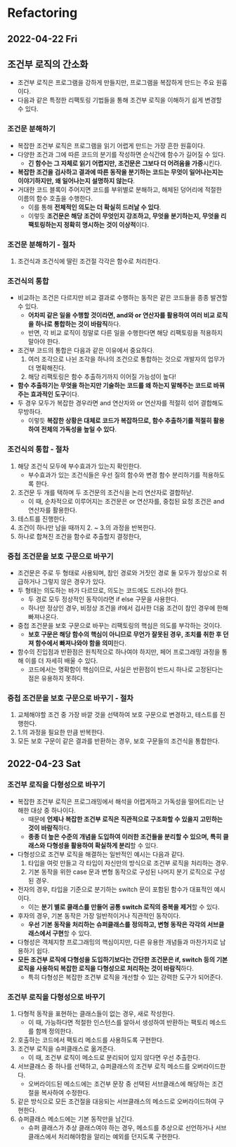 # Refactoring
## 2022-04-22 Fri

## 조건부 로직의 간소화
* 조건부 로직은 프로그램을 강하게 만들지만, 프로그램을 복잡하게 만드는 주요 원흉이다.
* 다음과 같은 특정한 리팩토링 기법들을 통해 조건부 로직을 이해하기 쉽게 변경할 수 있다.

### 조건문 분해하기
* 복잡한 조건부 로직은 프로그램을 읽기 어렵게 만드는 가장 흔한 원흉이다.
* 다양한 조건과 그에 따른 코드의 분기를 작성하면 순식간에 함수가 길어질 수 있다.
  * **긴 함수는 그 자체로 읽기 어렵지만, 조건문은 그보다 더 어려움을 가중**시킨다.
* **복잡한 조건을 검사하고 결과에 따른 동작을 분기하는 코드는 무엇이 일어나는지는 이야기하지만, 왜 일어나는지 설명하지 않는다**.
* 거대한 코드 블록이 주어지면 코드를 부위별로 분해하고, 해체된 덩어리에 적절한 이름의 함수 호출을 수행한다.
  * 이를 통해 **전체적인 의도는 더 확실히 드러날 수 있다**.
  * 이렇듯 **조건문은 해당 조건이 무엇인지 강조하고, 무엇을 분기하는지, 무엇을 리팩토링하는지 정확히 명시하는 것이 이상적**이다.

### 조건문 분해하기 - 절차
1. 조건식과 조건식에 딸린 조건절 각각은 함수로 처리한다.

### 조건식의 통합
* 비교하는 조건은 다르지만 비교 결과로 수행하는 동작은 같은 코드들을 종종 발견할 수 있다.
  * **어차피 같은 일을 수행할 것이라면, and와 or 연산자를 활용하여 여러 비교 로직을 하나로 통합하는 것이 바람직**하다.
  * 반면, 각 비교 로직이 정말로 다른 일을 수행한다면 해당 리팩토링을 적용하지 말아야 한다.
* 조건부 코드의 통합은 다음과 같은 이유에서 중요하다.
  1. 여러 조각으로 나뉜 조각을 하나의 조건으로 통합하는 것으로 개발자의 업무가 더 명확해진다.
  2. 해당 리팩토링은 함수 추출하기까지 이어질 가능성이 높다!
* **함수 추출하기는 무엇을 하는지만 기술하는 코드를 왜 하는지 말해주는 코드로 바꿔주는 효과적인 도구**이다.
* 두 경우 모두가 복잡한 경우라면 and 연산자와 or 연산자를 적절히 섞어 결합해도 무방하다.
  * 이렇듯 **복잡한 상황은 대체로 코드가 복잡하므로, 함수 추출하기를 적절히 활용하여 전체의 가독성을 높일 수 있다**.

### 조건식의 통합 - 절차
1. 해당 조건식 모두에 부수효과가 있는지 확인한다.
   * 부수효과가 있는 조건식들은 우선 질의 함수와 변경 함수 분리하기를 적용하도록 한다.
2. 조건문 두 개를 택하며 두 조건문의 조건식을 논리 연산자로 결합하낟.
   * 이 때, 순차적으로 이루어지는 조건문은 or 연산자를, 중첩된 요청 조건은 and 연산자를 활용한다.
3. 테스트를 진행한다.
4. 조건이 하나만 남을 때까지 2. ~ 3.의 과정을 반복한다.
5. 하나로 합쳐진 조건을 함수로 추출할지 결정한다,

### 중첩 조건문을 보호 구문으로 바꾸기
* 조건문은 주로 두 형태로 사용되며, 참인 경로와 거짓인 경로 둘 모두가 정상으로 취급하거나 그렇지 않은 경우가 있다.
* 두 형태는 의도하는 바가 다르므로, 의도는 코드에도 드러나야 한다.
  * 두 경로 모두 정상적인 동작이라면 if else 구문을 사용한다.
  * 하나만 정상인 경우, 비정상 조건을 if에서 검사한 더움 조건이 참인 경우에 한해 빠져나온다.
* 중첩 조건문을 보호 구문으로 바꾸는 리팩토링의 핵심은 의도를 부각하는 것이다.
  * **보호 구문은 해당 함수의 핵심이 아니므로 무언가 잘못된 경우, 조치를 취한 후 던져 함수에서 빠져나와야 함을 의미**한다.
* 함수의 진입점과 반환점은 원칙적으로 하나여야 하지만, 페어 프로그래밍 과정을 통해 이를 더 자세히 배울 수 있다.
  * 코드에서는 명확함이 핵심이므로, 사실은 반환점이 반드시 하나로 고정된다는 점은 유용하지 못하다.

### 중첩 조건문을 보호 구문으로 바꾸기 - 절차
1. 교체해야할 조건 중 가장 바깥 것을 선택하여 보호 구문으로 변경하고, 테스트를 진행한다.
2. 1.의 과정을 필요한 만큼 반복한다.
3. 모든 보호 구문이 같은 결과를 반환하는 경우, 보호 구문들의 조건식을 통합한다.

## 2022-04-23 Sat
### 조건부 로직을 다형성으로 바꾸기
* 복잡한 조건부 로직은 프로그래밍에서 해석을 어렵게하고 가독성을 떨어트리는 난해한 대상 중 하나이다.
  * 때문에 **언제나 복잡한 조건부 로직은 직관적으로 구조화할 수 있을지 고민하는 것이 바람직**하다.
  * **종종 더 높은 수준의 개념을 도입하여 이러한 조건들을 분리할 수 있으며, 특히 클래스와 다형성을 활용하여 확실하게 분리**할 수 있다.
* 다형성으로 조건부 로직을 해결하는 일반적인 예시는 다음과 같다.
  1. 타입을 여럿 만들고 각 타입이 자신만의 방식으로 조건부 로직을 처리하는 경우.
  2. 기본 동작을 위한 case 문과 변형 동작으로 구성된 나머지 분기 로직으로 구성된 경우.
* 전자의 경우, 타입을 기준으로 분기하는 switch 문이 포함된 함수가 대표적인 예시이다.
  * 이는 **분기 별로 클래스를 만들어 공통 switch 로직의 중복을 제거**할 수 있다.
* 후자의 경우, 기본 동작은 가장 일반적이거나 직관적인 동작이다.
  * **우선 기본 동작을 처리하는 슈퍼클래스를 정의하고, 변형 동작은 각각의 서브클래스에서 구현**할 수 있다.
* 다형성은 객체지향 프로그래밍의 핵심이지만, 다른 유용한 개념들과 마찬가지로 남용하기 쉽다.
* **모든 조건부 로직에 다형성을 도입하기보다는 간단한 조건문은 if, switch 등의 기본 로직을 사용하되 복잡한 로직을 다형성으로 처리하는 것이 바람직**하다.
  * 특히 다형성은 복잡한 조건부 로직을 개선할 수 있는 강력한 도구가 되어준다.

### 조건부 로직을 다형성으로 바꾸기
1. 다형적 동작을 표현하는 클래스들이 없는 경우, 새로 작성한다.
   * 이 때, 가능하다면 적절한 인스턴스를 알아서 생성하여 반환하는 팩토리 메소드를 함께 정의한다.
2. 호출하는 코드에서 팩토리 메소드를 사용하도록 구현한다.
3. 조건부 로직을 슈퍼클래스로 옮겨준다.
   * 이 때, 조건부 로직이 메소드로 분리되어 있지 않다면 우선 추출한다.
4. 서브클래스 중 하나를 선택하고, 슈퍼클래스의 조건부 로직 메소드를 오버라이드한다.
   * 오버라이드된 메소드에는 조건부 문장 중 선택된 서브클래스에 해당하는 조건절을 복사하여 수정한다.
5. 같은 방식으로 모든 조건절을 대응되는 서브클래스의 메소드로 오버라이드하여 구현한다.
6. 슈퍼클래스 메소드에는 기본 동작만을 남긴다.
   * 슈퍼 클래스가 추상 클래스여야 하는 경우, 메소드를 추상으로 선언하거나 서브클래스에서 처리해야함을 알리는 예외를 던지도록 구현한다.